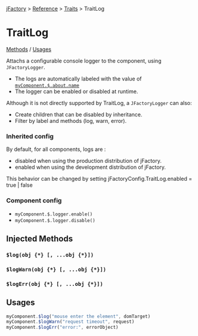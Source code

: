 [jFactory](index.md) > [Reference](ref-index.md) > [Traits](ref-index.md#traits-component-features) > TraitLog

# TraitLog

 [Methods](#injected-methods) / [Usages](#usages)

Attachs a configurable console logger to the component, using `JFactoryLogger`.

* The logs are automatically labeled with the value of [`myComponent.$.about.name`](TraitAbout.md)
* The logger can be enabled or disabled at runtime.

Although it is not directly supported by TraitLog, a `JFactoryLogger` can also:
* Create children that can be disabled by inheritance.  
* Filter by label and methods (log, warn, error).   

### Inherited config

By default, for all components, logs are :
* disabled when using the production distribution of jFactory.
* enabled when using the development distribution of jFactory.

This behavior can be changed by setting jFactoryConfig.TraitLog.enabled = true | false

### Component config
 
* `myComponent.$.logger.enable()`
* `myComponent.$.logger.disable()`

## Injected Methods

### `$log(obj {*} [, ...obj {*}])`

### `$logWarn(obj {*} [, ...obj {*}])`

### `$logErr(obj {*} [, ...obj {*}])`


## Usages

```javascript
myComponent.$log("mouse enter the element", domTarget)
myComponent.$logWarn("request timeout", request)
myComponent.$logErr("error:", errorObject)
```

<!--
```javascript
import { jFactory } from "jfactory";

let myComponent = jFactory("myComponent", {
    onInstall() {
        this.log("installed");
    }
});

await myComponent.$install(true);
myComponent.$.logger.disable();
myComponent.$log('not logged')
myComponent.$.logger.enable();
myComponent.$logWarn("shutting down");
await myComponent.$uninstall()
```
-->